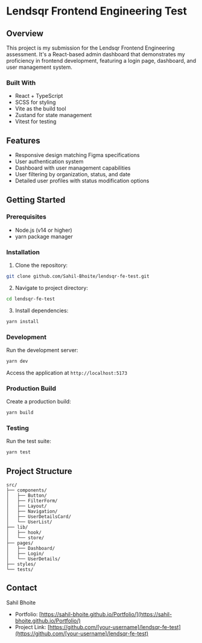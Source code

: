 # Lendsqr Frontend Engineering Test

## Overview
This project is my submission for the Lendsqr Frontend Engineering assessment. It's a React-based admin dashboard that demonstrates my proficiency in frontend development, featuring a login page, dashboard, and user management system.

### Built With
- React + TypeScript
- SCSS for styling
- Vite as the build tool
- Zustand for state management
- Vitest for testing

## Features
- Responsive design matching Figma specifications
- User authentication system
- Dashboard with user management capabilities
- User filtering by organization, status, and date
- Detailed user profiles with status modification options

## Getting Started

### Prerequisites
- Node.js (v14 or higher)
- yarn package manager

### Installation

1. Clone the repository:
```bash
git clone github.com/Sahil-Bhoite/lendsqr-fe-test.git
```

2. Navigate to project directory:
```bash
cd lendsqr-fe-test
```

3. Install dependencies:
```bash
yarn install
```

### Development
Run the development server:
```bash
yarn dev
```
Access the application at `http://localhost:5173`

### Production Build
Create a production build:
```bash
yarn build
```

### Testing
Run the test suite:
```bash
yarn test
```

## Project Structure
```
src/
├── components/
│   ├── Button/
│   ├── FilterForm/
│   ├── Layout/
│   ├── Navigation/
│   ├── UserDetailsCard/
│   └── UserList/
├── lib/
│   ├── hook/
│   └── store/
├── pages/
│   ├── Dashboard/
│   ├── Login/
│   └── UserDetails/
├── styles/
└── tests/
```

## Contact
Sahil Bhoite
- Portfolio: [https://sahil-bhoite.github.io/Portfolio/](https://sahil-bhoite.github.io/Portfolio/)
- Project Link: [https://github.com/[your-username]/lendsqr-fe-test](https://github.com/[your-username]/lendsqr-fe-test)
